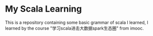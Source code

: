 # My Scala Learning 
This is a repository containing some basic grammar of scala I learned,
I learned by the course "学习scala进击大数据spark生态圈" from imooc.


 